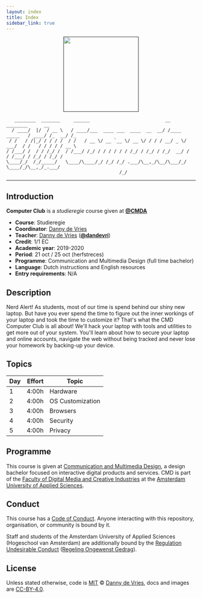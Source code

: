 ```yaml
---
layout: index
title: Index
sidebar_link: true
---
```

<p align="center">
    <a href="" target="_blank"><img width="200" src="https://dandevri.github.io/cmd-computer-club/docs/cmd_icon_laptop.png">        </a><br>
</p>

```
   ________  _______     ______                            __               ________      __
  / ____/  |/  / __ \   / ____/___  ____ ___  ____  __  __/ /____  _____   / ____/ /_  __/ /_
 / /   / /|_/ / / / /  / /   / __ \/ __ `__ \/ __ \/ / / / __/ _ \/ ___/  / /   / / / / / __ \
/ /___/ /  / / /_/ /  / /___/ /_/ / / / / / / /_/ / /_/ / /_/  __/ /     / /___/ / /_/ / /_/ /
\____/_/  /_/_____/   \____/\____/_/ /_/ /_/ .___/\__,_/\__/\___/_/      \____/_/\__,_/_.___/
                                          /_/
```

------

## Introduction
 **Computer Club** is a *studieregie* course given at [**@CMDA**][cmda]

*   **Course**: Studieregie
*   **Coordinator**: [Danny de Vries][dangit]
*   **Teacher**:
    [Danny de Vries][dangit] ([**@dandevri**][danweb])
*   **Credit**: 1/1 EC
*   **Academic year**: 2019-2020
*   **Period**: 21 oct / 25 oct (herfstreces)
*   **Programme**: Communication and Multimedia Design (full time bachelor)
*   **Language**: Dutch instructions and English resources
*   **Entry requirements**: N/A

## Description
Nerd Alert! As students, most of our time is spend behind our shiny new laptop. But have you ever spend the time to figure out the inner workings of your laptop and took the time to customize it? That's what the CMD Computer Club is all about! We'll hack your laptop with tools and utilities to get more out of your system. You'll learn about how to secure your laptop and online accounts, navigate the web without being tracked and never lose your homework by backing-up your device.

## Topics

| Day | Effort | Topic                   |
| ---- | -----: | ---------------------- |
| 1    |  4:00h | Hardware               |
| 2    |  4:00h | OS Customization       |
| 3    |  4:00h | Browsers               |
| 4    |  4:00h | Security               |
| 5    |  4:00h | Privacy                |

## Programme

This course is given at [Communication and Multimedia Design][bachelor], a
design bachelor focused on interactive digital products and services.  CMD is
part of the [Faculty of Digital Media and Creative Industries][faculty] at the
[Amsterdam University of Applied Sciences][university].

## Conduct

This course has a [Code of Conduct][coc].  Anyone interacting with this
repository, organisation, or community is bound by it.

Staff and students of the Amsterdam University of Applied Sciences (Hogeschool
van Amsterdam) are additionally bound by the [Regulation Undesirable
Conduct][ruc] ([Regeling Ongewenst Gedrag][rog]).

## License

Unless stated otherwise, code is [MIT][] © [Danny de Vries][author], docs and images are [CC-BY-4.0][].

[cmda]: https://github.com/cmda
[dangit]: https://github.com/dandevri
[danweb]: https://dandevri.es
[author]: https://dandevri.es
[bachelor]: https://www.cmd-amsterdam.nl/english/
[faculty]: https://www.amsterdamuas.com/faculty/fdmci/faculty-of-digital-media-and-creative-industries.html
[university]: https://www.amsterdamuas.com
[coc]: code-of-conduct.md
[mit]: license.md#code
[cc-by-4.0]: license.md#documentation-and-images
[ruc]: https://www.amsterdamuas.com/practical-matters/algemeen/hva-breed/juridische-zaken/legal-affairs/regulation-undesirable-conduct/regulation-undesirable-conduct.html#anker-3-complaints-authority
[rog]: https://www.hva.nl/praktisch/algemeen/hva-breed/juridische-zaken/loket-beroep-bezwaar-en-klacht/regeling-ongewenst-gedrag/regeling-ongewenst-gedrag.html?origin=gbS4rg%2FDTZuxQ6lGVF%2BN1A
